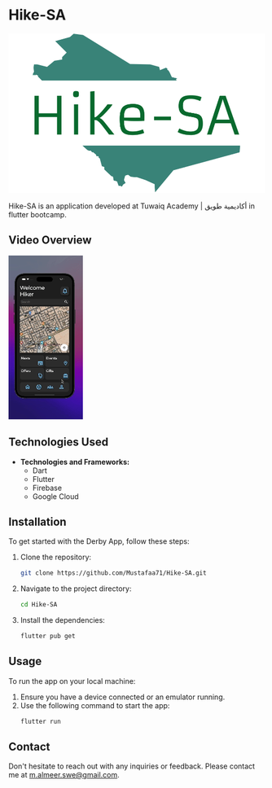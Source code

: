 # Hike-SA
![Custom Banner](images/hike-sa.png)

Hike-SA is an application developed at Tuwaiq Academy | أكاديمية طويق in flutter bootcamp.

## Video Overview

![Video Overview](images/demogg.gif)

## Technologies Used

-   **Technologies and Frameworks:**
    -   Dart
    -   Flutter
    -   Firebase
    -   Google Cloud

## Installation

To get started with the Derby App, follow these steps:

1. Clone the repository:
    ```bash
    git clone https://github.com/Mustafaa71/Hike-SA.git
    ```
2. Navigate to the project directory:
    ```bash
    cd Hike-SA
    ```
3. Install the dependencies:
    ```bash
    flutter pub get
    ```

## Usage

To run the app on your local machine:

1. Ensure you have a device connected or an emulator running.
2. Use the following command to start the app:
    ```bash
    flutter run
    ```

## Contact

Don't hesitate to reach out with any inquiries or feedback. Please contact me at [m.almeer.swe@gmail.com](mailto:email@example.com).
